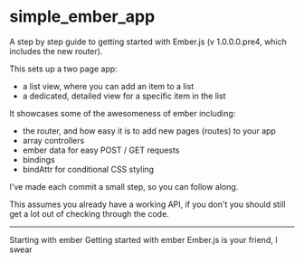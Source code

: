 simple_ember_app
================

A step by step guide to getting started with Ember.js (v 1.0.0.0.pre4, which includes the new router).

This sets up a two page app: 
- a list view, where you can add an item to a list 
- a dedicated, detailed view for a specific item in the list

It showcases some of the awesomeness of ember including:
- the router, and how easy it is to add new pages (routes) to your app
- array controllers
- ember data for easy POST / GET requests
- bindings
- bindAttr for conditional CSS styling

I've made each commit a small step, so you can follow along. 

This assumes you already have a working API, if you don't you should still get a lot out of checking through the code.


---
Starting with ember
Getting started with ember
Ember.js is your friend, I swear
